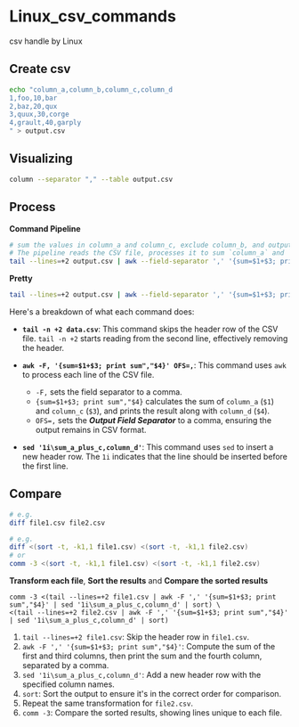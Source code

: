 # Linux_csv_commands
csv handle by Linux


## Create csv
```sh
echo "column_a,column_b,column_c,column_d
1,foo,10,bar
2,baz,20,qux
3,quux,30,corge
4,grault,40,garply
" > output.csv
```

## Visualizing
```sh
column --separator "," --table output.csv
```

## Process
**Command Pipeline**
```sh
# sum the values in column_a and column_c, exclude column_b, and output the result.
# The pipeline reads the CSV file, processes it to sum `column_a` and `column_c`, excludes `column_b`, and adds a new header row to the output. This approach is efficient for processing large CSV files as it uses stream processing without creating intermediate files.
tail --lines=+2 output.csv | awk --field-separator ',' '{sum=$1+$3; print sum","$4}' OFS="," | sed '1i\sum_a_plus_c,column_d' 
```
**Pretty**
```sh
tail --lines=+2 output.csv | awk --field-separator ',' '{sum=$1+$3; print sum","$4}' OFS="," | sed '1i\sum_a_plus_c,column_d' | column --separator "," --table
```

   Here's a breakdown of what each command does:

   - **`tail -n +2 data.csv`**: This command skips the header row of the CSV file. `tail -n +2` starts reading from the second line, effectively removing the header.

   - **`awk -F, '{sum=$1+$3; print sum","$4}' OFS=,`**: This command uses `awk` to process each line of the CSV file.
     - `-F,` sets the field separator to a comma.
     - `{sum=$1+$3; print sum","$4}` calculates the sum of `column_a` (`$1`) and `column_c` (`$3`), and prints the result along with `column_d` (`$4`).
     - `OFS=,` sets the ***Output Field Separator*** to a comma, ensuring the output remains in CSV format.

   - **`sed '1i\sum_a_plus_c,column_d'`**: This command uses `sed` to insert a new header row. The `1i` indicates that the line should be inserted before the first line.


## Compare

```sh
# e.g.
diff file1.csv file2.csv

# e.g.
diff <(sort -t, -k1,1 file1.csv) <(sort -t, -k1,1 file2.csv)
# or
comm -3 <(sort -t, -k1,1 file1.csv) <(sort -t, -k1,1 file2.csv)
```

**Transform each file**, **Sort the results** and **Compare the sorted results**
```
comm -3 <(tail --lines=+2 file1.csv | awk -F ',' '{sum=$1+$3; print sum","$4}' | sed '1i\sum_a_plus_c,column_d' | sort) \
<(tail --lines=+2 file2.csv | awk -F ',' '{sum=$1+$3; print sum","$4}' | sed '1i\sum_a_plus_c,column_d' | sort)
```

1. `tail --lines=+2 file1.csv`: Skip the header row in `file1.csv`.
2. `awk -F ',' '{sum=$1+$3; print sum","$4}'`: Compute the sum of the first and third columns, then print the sum and the fourth column, separated by a comma.
3. `sed '1i\sum_a_plus_c,column_d'`: Add a new header row with the specified column names.
4. `sort`: Sort the output to ensure it's in the correct order for comparison.
5. Repeat the same transformation for `file2.csv`.
6. `comm -3`: Compare the sorted results, showing lines unique to each file.
